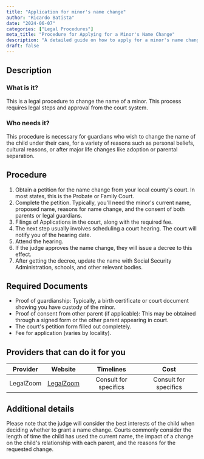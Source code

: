```yaml
---
title: "Application for minor's name change"
author: "Ricardo Batista"
date: "2024-06-07"
categories: ["Legal Procedures"]
meta_title: "Procedure for Applying for a Minor's Name Change"
description: "A detailed guide on how to apply for a minor's name change procedure"
draft: false
---
```


## Description
### What is it?
This is a legal procedure to change the name of a minor. This process requires legal steps and approval from the court system.

### Who needs it?
This procedure is necessary for guardians who wish to change the name of the child under their care, for a variety of reasons such as personal beliefs, cultural reasons, or after major life changes like adoption or parental separation.

## Procedure
1. Obtain a petition for the name change from your local county's court. In most states, this is the Probate or Family Court.
2. Complete the petition. Typically, you'll need the minor's current name, proposed name, reasons for name change, and the consent of both parents or legal guardians.
3. Filings of Applications in the court, along with the required fee.
4. The next step usually involves scheduling a court hearing. The court will notify you of the hearing date.
5. Attend the hearing.
6. If the judge approves the name change, they will issue a decree to this effect.
7. After getting the decree, update the name with Social Security Administration, schools, and other relevant bodies.

## Required Documents
* Proof of guardianship: Typically, a birth certificate or court document showing you have custody of the minor.
* Proof of consent from other parent (if applicable): This may be obtained through a signed form or the other parent appearing in court.
* The court's petition form filled out completely.
* Fee for application (varies by locality).

## Providers that can do it for you

| Provider        |     Website     |     Timelines    |       Cost      |
| --------------- | --------------- |  :-------------: | :-------------: |
| LegalZoom       | [LegalZoom](https://www.legalzoom.com) | Consult for specifics | Consult for specifics|

## Additional details
Please note that the judge will consider the best interests of the child when deciding whether to grant a name change. Courts commonly consider the length of time the child has used the current name, the impact of a change on the child's relationship with each parent, and the reasons for the requested change.
